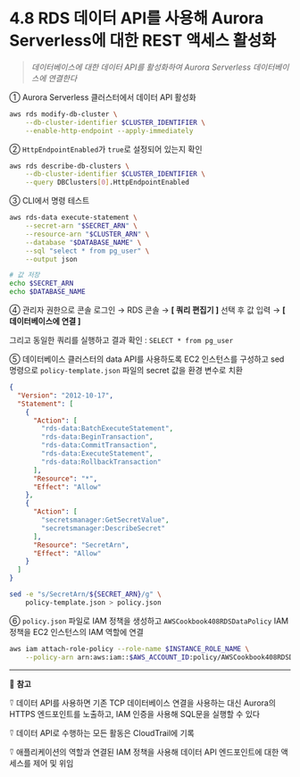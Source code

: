 # 4.8 RDS 데이터 API를 사용해 Aurora Serverless에 대한 REST 액세스 활성화

> _데이터베이스에 대한 데이터 API를 활성화하여 Aurora Serverless 데이터베이스에 연결한다_

① Aurora Serverless 클러스터에서 데이터 API 활성화

```bash
aws rds modify-db-cluster \
	--db-cluster-identifier $CLUSTER_IDENTIFIER \
	--enable-http-endpoint --apply-immediately
```

② `HttpEndpointEnabled`가 `true`로 설정되어 있는지 확인

```bash
aws rds describe-db-clusters \
	--db-cluster-identifier $CLUSTER_IDENTIFIER \
	--query DBClusters[0].HttpEndpointEnabled
```

③ CLI에서 명령 테스트

```bash
aws rds-data execute-statement \
	--secret-arn "$SECRET_ARN" \
	--resource-arn "$CLUSTER_ARN" \
	--database "$DATABASE_NAME" \
	--sql "select * from pg_user" \
	--output json
```

```bash
# 값 저장
echo $SECRET_ARN
echo $DATABASE_NAME
```

④ 관리자 권한으로 콘솔 로그인 → RDS 콘솔 → **[ 쿼리 편집기 ]** 선택 후 값 입력 → **[ 데이터베이스에 연결 ]**

그리고 동일한 쿼리를 실행하고 결과 확인 : `SELECT * from pg_user`

⑤ 데이터베이스 클러스터의 data API를 사용하도록 EC2 인스턴스를 구성하고 sed 명령으로 `policy-template.json` 파일의 secret 값을 환경 변수로 치환

```json
{
  "Version": "2012-10-17",
  "Statement": [
    {
      "Action": [
        "rds-data:BatchExecuteStatement",
        "rds-data:BeginTransaction",
        "rds-data:CommitTransaction",
        "rds-data:ExecuteStatement",
        "rds-data:RollbackTransaction"
      ],
      "Resource": "*",
      "Effect": "Allow"
    },
    {
      "Action": [
        "secretsmanager:GetSecretValue",
        "secretsmanager:DescribeSecret"
      ],
      "Resource": "SecretArn",
      "Effect": "Allow"
    }
  ]
}
```

```bash
sed -e "s/SecretArn/${SECRET_ARN}/g" \
	policy-template.json > policy.json
```

⑥ `policy.json` 파일로 IAM 정책을 생성하고 `AWSCookbook408RDSDataPolicy` IAM 정책을 EC2 인스턴스의 IAM 역할에 연결

```bash
aws iam attach-role-policy --role-name $INSTANCE_ROLE_NAME \
	--policy-arn arn:aws:iam::$AWS_ACCOUNT_ID:policy/AWSCookbook408RDSDataPolicy
```

---

🥕 **참고**

⍢ 데이터 API를 사용하면 기존 TCP 데이터베이스 연결을 사용하는 대신 Aurora의 HTTPS 엔드포인트를 노출하고, IAM 인증을 사용해 SQL문을 실행할 수 있다

⍢ 데이터 API로 수행하는 모든 활동은 CloudTrail에 기록

⍢ 애플리케이션의 역할과 연결된 IAM 정책을 사용해 데이터 API 엔드포인트에 대한 액세스를 제어 및 위임
